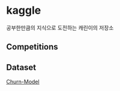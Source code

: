 # kaggle

공부한만큼의 지식으로 도전하는 캐린이의 저장소


## Competitions

## Dataset

[Churn-Model](https://www.kaggle.com/datasets/kukuroo3/churn-model-data-set-competition-form)
